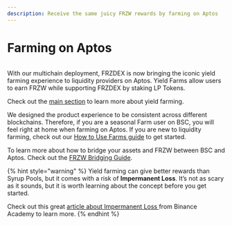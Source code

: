 ```yaml
---
description: Receive the same juicy FRZW rewards by farming on Aptos
---
```


# Farming on Aptos

<figure><img src="../../../.gitbook/assets/farming-on-aptos.png" alt=""><figcaption></figcaption></figure>

With our multichain deployment, FRZDEX is now bringing the iconic yield farming experience to liquidity providers on Aptos. Yield Farms allow users to earn FRZW while supporting FRZDEX by staking LP Tokens.

Check out the [main section](../) to learn more about yield farming.

We designed the product experience to be consistent across different blockchains. Therefore, if you are a seasonal Farm user on BSC, you will feel right at home when farming on Aptos. If you are new to liquidity farming, check out our [How to Use Farms guide](https://docs.FRZDEX.finance/products/yield-farming/how-to-use-farms) to get started.

To learn more about how to bridge your assets and FRZW between BSC and Aptos. Check out the [FRZW Bridging Guide](../../../get-started-aptos/cake-bridging-guide.md).

{% hint style="warning" %}
Yield farming can give better rewards than Syrup Pools, but it comes with a risk of **Impermanent Loss**. It’s not as scary as it sounds, but it is worth learning about the concept before you get started.

Check out this great [article about Impermanent Loss ](https://academy.binance.com/en/articles/impermanent-loss-explained)from Binance Academy to learn more.
{% endhint %}

